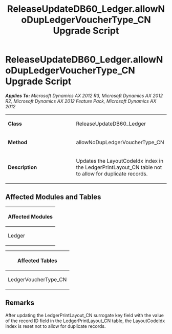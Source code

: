 ﻿---
title: ReleaseUpdateDB60_Ledger.allowNoDupLedgerVoucherType_CN Upgrade Script
TOCTitle: ReleaseUpdateDB60_Ledger.allowNoDupLedgerVoucherType_CN Upgrade Script
ms:assetid: b681faa6-fd9a-b7bc-b187-8464b9891968
ms:mtpsurl: https://msdn.microsoft.com/en-us/library/JJ737022(v=AX.60)
ms:contentKeyID: 49710703
ms.date: 05/18/2015
mtps_version: v=AX.60
---

# ReleaseUpdateDB60\_Ledger.allowNoDupLedgerVoucherType\_CN Upgrade Script 


_**Applies To:** Microsoft Dynamics AX 2012 R3, Microsoft Dynamics AX 2012 R2, Microsoft Dynamics AX 2012 Feature Pack, Microsoft Dynamics AX 2012_

<table>
<colgroup>
<col style="width: 50%" />
<col style="width: 50%" />
</colgroup>
<tbody>
<tr class="odd">
<td><p><strong>Class</strong></p></td>
<td><p>ReleaseUpdateDB60_Ledger</p></td>
</tr>
<tr class="even">
<td><p><strong>Method</strong></p></td>
<td><p>allowNoDupLedgerVoucherType_CN</p></td>
</tr>
<tr class="odd">
<td><p><strong>Description</strong></p></td>
<td><p>Updates the LayoutCodeIdx index in the LedgerPrintLayout_CN table not to allow for duplicate records.</p></td>
</tr>
</tbody>
</table>


## Affected Modules and Tables

<table>
<colgroup>
<col style="width: 100%" />
</colgroup>
<thead>
<tr class="header">
<th><p>Affected Modules</p></th>
</tr>
</thead>
<tbody>
<tr class="odd">
<td><p>Ledger</p></td>
</tr>
</tbody>
</table>


<table>
<colgroup>
<col style="width: 100%" />
</colgroup>
<thead>
<tr class="header">
<th><p>Affected Tables</p></th>
</tr>
</thead>
<tbody>
<tr class="odd">
<td><p>LedgerVoucherType_CN</p></td>
</tr>
</tbody>
</table>


## Remarks

After updating the LedgerPrintLayout\_CN surrogate key field with the value of the record ID field in the LedgerPrintLayout\_CN table, the LayoutCodeIdx index is reset not to allow for duplicate records.

  


